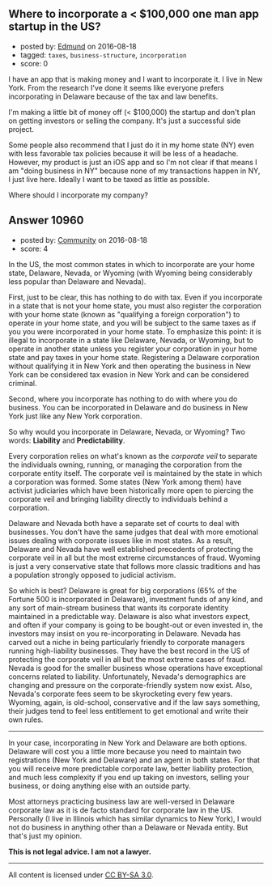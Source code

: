 ## Where to incorporate a < $100,000 one man app startup in the US?

- posted by: [Edmund](https://stackexchange.com/users/1693376/edmund) on 2016-08-18
- tagged: `taxes`, `business-structure`, `incorporation`
- score: 0

I have an app that is making money and I want to incorporate it. I live in New York. From the research I've done it seems like everyone prefers incorporating in Delaware because of the tax and law benefits.

I'm making a little bit of money off (< $100,000) the startup and don't plan on getting investors or selling the company. It's just a successful side project.

Some people also recommend that I just do it in my home state (NY) even with less favorable tax policies because it will be less of a headache. However, my product is just an iOS app and so I'm not clear if that means I am "doing business in NY" because none of my transactions happen in NY, I just live here. Ideally I want to be taxed as little as possible.

Where should I incorporate my company?


## Answer 10960

- posted by: [Community](https://stackexchange.com/users/-1/community) on 2016-08-18
- score: 4

In the US, the most common states in which to incorporate are your home state, Delaware, Nevada, or Wyoming (with Wyoming being considerably less popular than Delaware and Nevada).

First, just to be clear, this has nothing to do with tax. Even if you incorporate in a state that is not your home state, you must also register the corporation with your home state (known as "qualifying a foreign corporation") to operate in your home state, and you will be subject to the same taxes as if you you were incorporated in your home state. To emphasize this point: it is illegal to incorporate in a state like Delaware, Nevada, or Wyoming, but to operate in another state unless you register your corporation in your home state and pay taxes in your home state. Registering a Delaware corporation without qualifying it in New York and then operating the business in New York can be considered tax evasion in New York and can be considered criminal.

Second, where you incorporate has nothing to do with where you do business. You can be incorporated in Delaware and do business in New York just like any New York corporation.

So why would you incorporate in Delaware, Nevada, or Wyoming? Two words: **Liability** and **Predictability**.

Every corporation relies on what's known as the _corporate veil_ to separate the individuals owning, running, or managing the corporation from the corporate entity itself. The corporate veil is maintained by the state in which a corporation was formed. Some states (New York among them) have activist judiciaries which have been historically more open to piercing the corporate veil and bringing liability directly to individuals behind a corporation.

Delaware and Nevada both have a separate set of courts to deal with businesses. You don't have the same judges that deal with more emotional issues dealing with corporate issues like in most states. As a result, Delaware and Nevada have well established precedents of protecting the corporate veil in all but the most extreme circumstances of fraud. Wyoming is just a very conservative state that follows more classic traditions and has a population strongly opposed to judicial activism.

So which is best? Delaware is great for big corporations (65% of the Fortune 500 is incorporated in Delaware), investment funds of any kind, and any sort of main-stream business that wants its corporate identity maintained in a predictable way. Delaware is also what investors expect, and often if your company is going to be bought-out or even invested in, the investors may insist on you re-incorporating in Delaware. Nevada has carved out a niche in being particularly friendly to corporate managers running high-liability businesses. They have the best record in the US of protecting the corporate veil in all but the most extreme cases of fraud. Nevada is good for the smaller business whose operations have exceptional concerns related to liability. Unfortunately, Nevada's demographics are changing and pressure on the corporate-friendly system now exist. Also, Nevada's corporate fees seem to be skyrocketing every few years. Wyoming, again, is old-school, conservative and if the law says something, their judges tend to feel less entitlement to get emotional and write their own rules.

---

In your case, incorporating in New York and Delaware are both options. Delaware will cost you a little more because you need to maintain two registrations (New  York and Delaware) and an agent in both states. For that you will receive more predictable corporate law, better liability protection, and much less complexity if you end up taking on investors, selling your business, or doing anything else with an outside party.

Most attorneys practicing business law are well-versed in Delaware corporate law as it is de facto standard for corporate law in the US. Personally (I live in Illinois which has similar dynamics to New York), I would not do business in anything other than a Delaware or Nevada entity. But that's just my opinion.

**This is not legal advice. I am not a lawyer.**



---

All content is licensed under [CC BY-SA 3.0](https://creativecommons.org/licenses/by-sa/3.0/).
